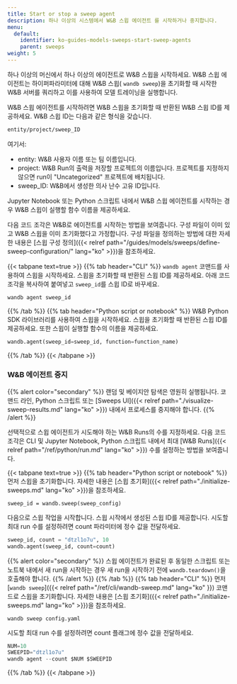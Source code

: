 ```yaml
---
title: Start or stop a sweep agent
description: 하나 이상의 시스템에서 W&B 스윕 에이전트 를 시작하거나 중지합니다.
menu:
  default:
    identifier: ko-guides-models-sweeps-start-sweep-agents
    parent: sweeps
weight: 5
---
```


하나 이상의 머신에서 하나 이상의 에이전트로 W&B 스윕을 시작하세요. W&B 스윕 에이전트는 하이퍼파라미터에 대해 W&B 스윕( `wandb sweep`)을 초기화할 때 시작한 W&B 서버를 쿼리하고 이를 사용하여 모델 트레이닝을 실행합니다.

W&B 스윕 에이전트를 시작하려면 W&B 스윕을 초기화할 때 반환된 W&B 스윕 ID를 제공하세요. W&B 스윕 ID는 다음과 같은 형식을 갖습니다.

```bash
entity/project/sweep_ID
```

여기서:

* entity: W&B 사용자 이름 또는 팀 이름입니다.
* project: W&B Run의 출력을 저장할 프로젝트의 이름입니다. 프로젝트를 지정하지 않으면 run이 "Uncategorized" 프로젝트에 배치됩니다.
* sweep_ID: W&B에서 생성한 의사 난수 고유 ID입니다.

Jupyter Notebook 또는 Python 스크립트 내에서 W&B 스윕 에이전트를 시작하는 경우 W&B 스윕이 실행할 함수 이름을 제공하세요.

다음 코드 조각은 W&B로 에이전트를 시작하는 방법을 보여줍니다. 구성 파일이 이미 있고 W&B 스윕을 이미 초기화했다고 가정합니다. 구성 파일을 정의하는 방법에 대한 자세한 내용은 [스윕 구성 정의]({{< relref path="/guides/models/sweeps/define-sweep-configuration/" lang="ko" >}})을 참조하세요.

{{< tabpane text=true >}}
{{% tab header="CLI" %}}
`wandb agent` 코맨드를 사용하여 스윕을 시작하세요. 스윕을 초기화할 때 반환된 스윕 ID를 제공하세요. 아래 코드 조각을 복사하여 붙여넣고 `sweep_id`를 스윕 ID로 바꾸세요.

```bash
wandb agent sweep_id
```
{{% /tab %}}
{{% tab header="Python script or notebook" %}}
W&B Python SDK 라이브러리를 사용하여 스윕을 시작하세요. 스윕을 초기화할 때 반환된 스윕 ID를 제공하세요. 또한 스윕이 실행할 함수의 이름을 제공하세요.

```python
wandb.agent(sweep_id=sweep_id, function=function_name)
```
{{% /tab %}}
{{< /tabpane >}}

### W&B 에이전트 중지

{{% alert color="secondary" %}}
랜덤 및 베이지안 탐색은 영원히 실행됩니다. 코맨드 라인, Python 스크립트 또는 [Sweeps UI]({{< relref path="./visualize-sweep-results.md" lang="ko" >}}) 내에서 프로세스를 중지해야 합니다.
{{% /alert %}}

선택적으로 스윕 에이전트가 시도해야 하는 W&B Runs의 수를 지정하세요. 다음 코드 조각은 CLI 및 Jupyter Notebook, Python 스크립트 내에서 최대 [W&B Runs]({{< relref path="/ref/python/run.md" lang="ko" >}}) 수를 설정하는 방법을 보여줍니다.

{{< tabpane text=true >}}
  {{% tab header="Python script or notebook" %}}
먼저 스윕을 초기화합니다. 자세한 내용은 [스윕 초기화]({{< relref path="./initialize-sweeps.md" lang="ko" >}})을 참조하세요.

```
sweep_id = wandb.sweep(sweep_config)
```

다음으로 스윕 작업을 시작합니다. 스윕 시작에서 생성된 스윕 ID를 제공합니다. 시도할 최대 run 수를 설정하려면 count 파라미터에 정수 값을 전달하세요.

```python
sweep_id, count = "dtzl1o7u", 10
wandb.agent(sweep_id, count=count)
```

{{% alert color="secondary" %}}
스윕 에이전트가 완료된 후 동일한 스크립트 또는 노트북 내에서 새 run을 시작하는 경우 새 run을 시작하기 전에 `wandb.teardown()`을 호출해야 합니다.
{{% /alert %}}
  {{% /tab %}}
  {{% tab header="CLI" %}}
먼저 [`wandb sweep`]({{< relref path="/ref/cli/wandb-sweep.md" lang="ko" }}) 코맨드로 스윕을 초기화합니다. 자세한 내용은 [스윕 초기화]({{< relref path="./initialize-sweeps.md" lang="ko" >}})을 참조하세요.

```
wandb sweep config.yaml
```

시도할 최대 run 수를 설정하려면 count 플래그에 정수 값을 전달하세요.

```python
NUM=10
SWEEPID="dtzl1o7u"
wandb agent --count $NUM $SWEEPID
```
  {{% /tab %}}
{{< /tabpane >}}
